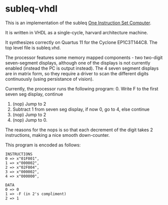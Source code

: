 # subleq-vhdl

This is an implementation of the subleq [One Instruction Set Computer](https://en.wikipedia.org/wiki/One_instruction_set_computer).

It is written in VHDL as a single-cycle, harvard architecture machine.

It synthesizes correctly on Quartus 11 for the Cyclone EP1C3T144C8. The top level file is subleq.vhd.

The processor features some memory mapped components - two two-digit seven-segment displays, although one of the displays is not currently enabled (instead the PC is output instead).
The 4 seven segment displays are in matrix form, so they require a driver to scan the different digits continuously (using persistance of vision).

Currently, the processor runs the following program:
 0. Write F to the first seven seg display, continue
 1. (nop) Jump to 2
 2. Subtract 1 from seven seg display, if now 0, go to 4, else continue
 3. (nop) Jump to 2
 4. (nop) Jump to 0.

The reasons for the nops is so that each decrement of the digit takes 2 instructions, making a nice smooth down-counter.

This program is encoded as follows:
```
INSTRUCTIONS	
0 => x"01F001",
1 => x"000002",
2 => x"02F004",
3 => x"000002",
4 => x"000000",
```

```
DATA
0 => 0
1 => -F (in 2's compliment)
2 => 1
```
